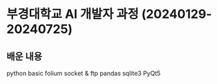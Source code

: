 # 부경대학교 AI 개발자 과정 (20240129-20240725)

## 배운 내용
python basic
folium
socket & ftp
pandas
sqlite3
PyQt5
